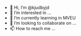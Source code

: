 - 👋 Hi, I’m @kjudbyjd
- 👀 I’m interested in ...
- 🌱 I’m currently learning in MVEU
- 💞️ I’m looking to collaborate on ...
- 📫 How to reach me ...

<!---
kjudbyjd/kjudbyjd is a ✨ special ✨ repository because its `README.md` (this file) appears on your GitHub profile.
You can click the Preview link to take a look at your changes.
--->
